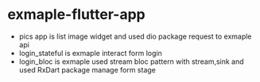 # exmaple-flutter-app

- pics app is list image widget and used dio package request to exmaple api
- login_stateful is exmaple interact form login 
- login_bloc is exmaple used stream bloc pattern with stream,sink and used RxDart package manage form stage
